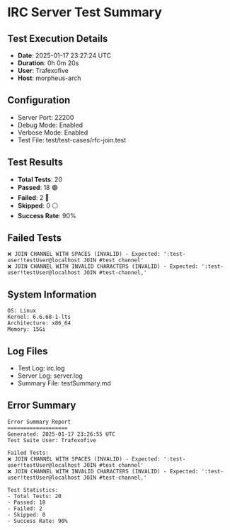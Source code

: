 # IRC Server Test Summary
## Test Execution Details

- **Date**: 2025-01-17 23:27:24 UTC
- **Duration**: 0h 0m 20s
- **User**: Trafexofive
- **Host**: morpheus-arch

## Configuration
- Server Port: 22200
- Debug Mode: Enabled
- Verbose Mode: Enabled
- Test File: test/test-cases/rfc-join.test

## Test Results
- **Total Tests**: 20
- **Passed**: 18 🟢
- **Failed**: 2 🔴
- **Skipped**: 0 ⚪
- **Success Rate**: 90%

## Failed Tests
```
❌ JOIN CHANNEL WITH SPACES (INVALID) - Expected: ':test-user!testUser@localhost JOIN #test channel'
❌ JOIN CHANNEL WITH INVALID CHARACTERS (INVALID) - Expected: ':test-user!testUser@localhost JOIN #test-channel,'
```

## System Information
```
OS: Linux
Kernel: 6.6.68-1-lts
Architecture: x86_64
Memory: 15Gi
```

## Log Files
- Test Log: irc.log
- Server Log: server.log
- Summary File: testSummary.md


## Error Summary
```
Error Summary Report
===================
Generated: 2025-01-17 23:26:55 UTC
Test Suite User: Trafexofive

Failed Tests:
❌ JOIN CHANNEL WITH SPACES (INVALID) - Expected: ':test-user!testUser@localhost JOIN #test channel'
❌ JOIN CHANNEL WITH INVALID CHARACTERS (INVALID) - Expected: ':test-user!testUser@localhost JOIN #test-channel,'

Test Statistics:
- Total Tests: 20
- Passed: 18
- Failed: 2
- Skipped: 0
- Success Rate: 90%
```
